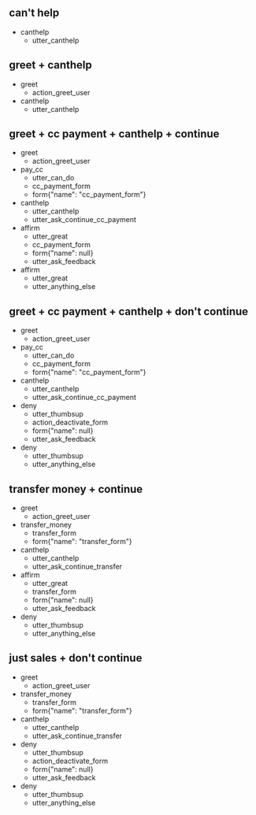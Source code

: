 ## can't help
* canthelp
    - utter_canthelp

## greet + canthelp
* greet
    - action_greet_user 
* canthelp
    - utter_canthelp

## greet + cc payment + canthelp + continue
* greet
    - action_greet_user
* pay_cc
    - utter_can_do
    - cc_payment_form
    - form{"name": "cc_payment_form"}
* canthelp
    - utter_canthelp
    - utter_ask_continue_cc_payment
* affirm
    - utter_great
    - cc_payment_form
    - form{"name": null}
    - utter_ask_feedback
* affirm
    - utter_great
    - utter_anything_else

## greet + cc payment + canthelp + don't continue
* greet
    - action_greet_user 
* pay_cc
    - utter_can_do
    - cc_payment_form
    - form{"name": "cc_payment_form"}
* canthelp
    - utter_canthelp
    - utter_ask_continue_cc_payment
* deny
    - utter_thumbsup
    - action_deactivate_form
    - form{"name": null}
    - utter_ask_feedback
* deny
    - utter_thumbsup
    - utter_anything_else

## transfer money + continue
* greet
    - action_greet_user
* transfer_money
    - transfer_form
    - form{"name": "transfer_form"}
* canthelp
    - utter_canthelp
    - utter_ask_continue_transfer
* affirm
    - utter_great
    - transfer_form
    - form{"name": null}
    - utter_ask_feedback
* deny
    - utter_thumbsup
    - utter_anything_else

## just sales + don't continue
* greet
    - action_greet_user
* transfer_money
    - transfer_form
    - form{"name": "transfer_form"}
* canthelp
    - utter_canthelp
    - utter_ask_continue_transfer
* deny
    - utter_thumbsup
    - action_deactivate_form
    - form{"name": null}
    - utter_ask_feedback
* deny
    - utter_thumbsup
    - utter_anything_else
